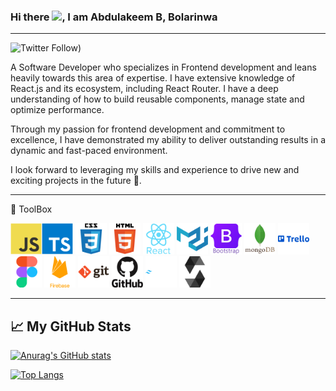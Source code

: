 ### Hi there <img src="https://raw.githubusercontent.com/MartinHeinz/MartinHeinz/master/wave.gif" width="30px">, I am Abdulakeem B, Bolarinwa

---

![Twitter Follow](https://x.com/koma_lee))

A Software Developer who specializes in Frontend development and leans heavily towards this area of expertise. 
I have extensive knowledge of React.js and its ecosystem, including React Router. I have a deep understanding of how 
to build reusable components, manage state and optimize performance. 

Through my passion for frontend development and commitment to excellence, I have 
demonstrated my ability to deliver outstanding results in a dynamic and fast-paced 
environment. 

I look forward to leveraging my skills and experience to drive new and 
exciting projects in the future 🤙. 

---

🧰 ToolBox

<img src="https://github.com/devicons/devicon/blob/master/icons/javascript/javascript-original.svg" width="50" height="50" alt="JavaScript" /><img src="https://github.com/devicons/devicon/blob/master/icons/typescript/typescript-original.svg" width="50" height="50" alt="typescript" />
<img src="https://github.com/devicons/devicon/blob/master/icons/css3/css3-original-wordmark.svg" width="50" height="50" alt="css" />
<img src="https://github.com/devicons/devicon/blob/master/icons/html5/html5-original-wordmark.svg" width="50" height="50" alt="html5" />
<img src="https://github.com/devicons/devicon/blob/master/icons/react/react-original-wordmark.svg" width="50" height="50" alt="React" />
<img src="https://github.com/devicons/devicon/blob/master/icons/materialui/materialui-original.svg" width="50" height="50" alt="MaterialUi" />
<img src="https://github.com/devicons/devicon/blob/master/icons/bootstrap/bootstrap-original-wordmark.svg" width="50" height="50" alt="Boostrap" />
<img src="https://github.com/devicons/devicon/blob/master/icons/mongodb/mongodb-original-wordmark.svg" width="50" height="50" alt="mongoDb" />
<img src="https://github.com/devicons/devicon/blob/master/icons/trello/trello-plain-wordmark.svg" width="50" height="50" alt="Trello" />
<img src="https://github.com/devicons/devicon/blob/master/icons/figma/figma-original.svg" width="50" height="50" alt="Figma" />
<img src="https://github.com/devicons/devicon/blob/master/icons/firebase/firebase-plain-wordmark.svg" width="50" height="50" alt="Firebase" />
<img src="https://github.com/devicons/devicon/blob/master/icons/git/git-original-wordmark.svg" width="50" height="50" alt="Git" />
<img src="https://github.com/devicons/devicon/blob/master/icons/github/github-original-wordmark.svg" width="50" height="50" alt="Github" />
<img src="https://github.com/devicons/devicon/blob/master/icons/tailwindcss/tailwindcss-original-wordmark.svg" width="50" height="50" alt="Tailwind" />
<img src="https://github.com/devicons/devicon/blob/master/icons/solidity/solidity-original.svg" width="50" height="50" alt="Solidity" />

---

## &#x1f4c8; My GitHub Stats
[![Anurag's GitHub stats](https://github-readme-stats.vercel.app/api?username=Meekah1&hide=java,html,css,php&theme=radical)](https://github.com/anuraghazra/github-readme-stats)

[![Top Langs](https://github-readme-stats.vercel.app/api/top-langs/?username=Meekah1&hide=python,php&layout=compact&theme=radical)](https://github.com/anuraghazra/github-readme-stats)
<!--
**Meekah1/Meekah1** is a ✨ _special_ ✨ repository because its `README.md` (this file) appears on your GitHub profile.

Here are some ideas to get you started:

- 🔭 I’m currently working on ...
- 🌱 I’m currently learning ...
- 👯 I’m looking to collaborate on ...
- 🤔 I’m looking for help with ...
- 💬 Ask me about ...
- 📫 How to reach me: ...
- 😄 Pronouns: ...
- ⚡ Fun fact: ...
-->
